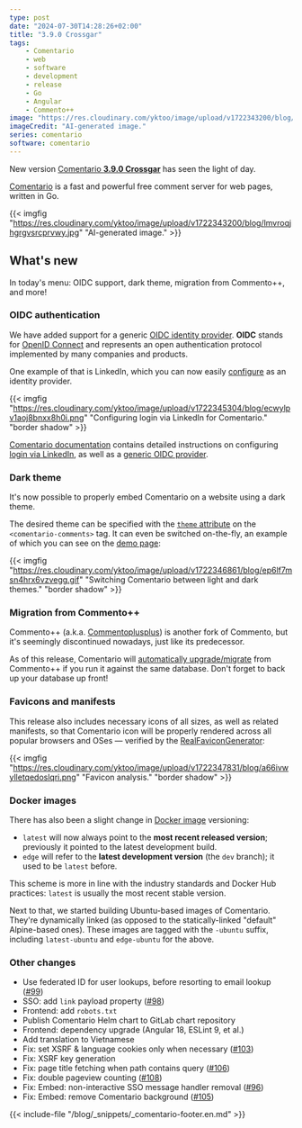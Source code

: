 ```yaml
---
type: post
date: "2024-07-30T14:28:26+02:00"
title: "3.9.0 Crossgar"
tags:
    - Comentario
    - web
    - software
    - development
    - release
    - Go
    - Angular
    - Commento++
image: "https://res.cloudinary.com/yktoo/image/upload/v1722343200/blog/lmvroqjhgrgvsrcprvwy.jpg"
imageCredit: "AI-generated image."
series: comentario
software: comentario
---
```


New version [Comentario **3.9.0 Crossgar**](https://gitlab.com/comentario/comentario/-/releases/v3.9.0) has seen the light of day.

[Comentario](/software/comentario) is a fast and powerful free comment server for web pages, written in Go.

{{< imgfig "https://res.cloudinary.com/yktoo/image/upload/v1722343200/blog/lmvroqjhgrgvsrcprvwy.jpg" "AI-generated image." >}}

## What's new

In today's menu: OIDC support, dark theme, migration from Commento++, and more!

<!--more-->

### OIDC authentication

We have added support for a generic [OIDC identity provider](https://docs.comentario.app/en/configuration/idps/oidc/). **OIDC** stands for [OpenID Connect](https://openid.net/developers/how-connect-works/) and represents an open authentication protocol implemented by many companies and products.

One example of that is LinkedIn, which you can now easily [configure](https://docs.comentario.app/en/configuration/idps/linkedin/) as an identity provider.

{{< imgfig "https://res.cloudinary.com/yktoo/image/upload/v1722345304/blog/ecwylpv1aoj8bnxx8h0i.png" "Configuring login via LinkedIn for Comentario." "border shadow" >}}

[Comentario documentation](https://docs.comentario.app/) contains detailed instructions on configuring [login via LinkedIn](https://docs.comentario.app/en/configuration/idps/linkedin/), as well as a [generic OIDC provider](https://docs.comentario.app/en/configuration/idps/oidc/).

### Dark theme

It's now possible to properly embed Comentario on a website using a dark theme.

The desired theme can be specified with the [`theme` attribute](https://docs.comentario.app/en/configuration/embedding/comments-tag/theme/) on the `<comentario-comments>` tag. It can even be switched on-the-fly, an example of which you can see on the [demo page](https://demo.comentario.app/):

{{< imgfig "https://res.cloudinary.com/yktoo/image/upload/v1722346861/blog/ep6lf7msn4hrx6vzvegg.gif" "Switching Comentario between light and dark themes." "border shadow" >}}

### Migration from Commento++

Commento++ (a.k.a. [Commentoplusplus](https://github.com/souramoo/commentoplusplus)) is another fork of Commento, but it's seemingly discontinued nowadays, just like its predecessor.

As of this release, Comentario will [automatically upgrade/migrate](https://docs.comentario.app/en/installation/migration/commento/#commento-1) from Commento++ if you run it against the same database. Don't forget to back up your database up front!

### Favicons and manifests

This release also includes necessary icons of all sizes, as well as related manifests, so that Comentario icon will be properly rendered across all popular browsers and OSes — verified by the [RealFaviconGenerator](https://realfavicongenerator.net/favicon_checker?protocol=http&site=comentario.app):

{{< imgfig "https://res.cloudinary.com/yktoo/image/upload/v1722347831/blog/a66ivwylletqedoslqri.png" "Favicon analysis." "border shadow" >}}

### Docker images

There has also been a slight change in [Docker image](https://docs.comentario.app/en/installation/docker-image/) versioning:

* `latest` will now always point to the **most recent released version**; previously it pointed to the latest development build.
* `edge` will refer to the **latest development version** (the `dev` branch); it used to be `latest` before.

This scheme is more in line with the industry standards and Docker Hub practices: `latest` is usually the most recent stable version.

Next to that, we started building Ubuntu-based images of Comentario. They're dynamically linked (as opposed to the statically-linked "default" Alpine-based ones). These images are tagged with the `-ubuntu` suffix, including `latest-ubuntu` and `edge-ubuntu` for the above.

### Other changes

* Use federated ID for user lookups, before resorting to email lookup ([#99](https://gitlab.com/comentario/comentario/-/issues/99))
* SSO: add `link` payload property ([#98](https://gitlab.com/comentario/comentario/-/issues/98))
* Frontend: add `robots.txt`
* Publish Comentario Helm chart to GitLab chart repository
* Frontend: dependency upgrade (Angular 18, ESLint 9, et al.)
* Add translation to Vietnamese
* Fix: set XSRF & language cookies only when necessary ([#103](https://gitlab.com/comentario/comentario/-/issues/103))
* Fix: XSRF key generation
* Fix: page title fetching when path contains query ([#106](https://gitlab.com/comentario/comentario/-/issues/106))
* Fix: double pageview counting ([#108](https://gitlab.com/comentario/comentario/-/issues/108))
* Fix: Embed: non-interactive SSO message handler removal ([#96](https://gitlab.com/comentario/comentario/-/issues/96))
* Fix: Embed: remove Comentario background ([#105](https://gitlab.com/comentario/comentario/-/issues/105))

{{< include-file "/blog/_snippets/_comentario-footer.en.md" >}}
